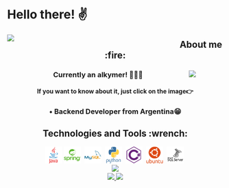 # Hello there! :v:

<img src="https://media.giphy.com/media/qgQUggAC3Pfv687qPC/giphy.gif" width="400" style="float: left;" align="left"/>

<div align="center"> <h2>About me :fire:</h> </div>
  
<div id="aboutMe" align="center">
  <a href="https://www.alkemy.org/blog?p=qué-es-alkemy" target="_blank"> 
    <img src="https://user-images.githubusercontent.com/101826700/172942062-077d0893-9b23-43e3-834c-3de351713bcb.png" width="80" style="float: right;" align="right"/>
  <a/>
  <h3>Currently an alkymer! 🚀🚀🚀</h3>
    <h4> If you want to know about it, just click on the image👉</h>
    <h3> • Backend Developer from Argentina😁</h>
</div>

<div align="center"> <h2>Technologies and Tools :wrench: </h> </div>
  
  
<div align="center">
  <img src="https://github.com/devicons/devicon/blob/master/icons/java/java-original-wordmark.svg" title="Java" alt="Java" width="40" height="40"/>
  <img src="https://github.com/devicons/devicon/blob/master/icons/spring/spring-original-wordmark.svg" title="Spring" alt="Spring" width="40" height="40"/>&nbsp;
  <img src="https://github.com/devicons/devicon/blob/master/icons/mysql/mysql-original-wordmark.svg" title="MySQL"  alt="MySQL" width="40" height="40"/>&nbsp;
  <img src="https://github.com/devicons/devicon/blob/master/icons/python/python-original-wordmark.svg" title="Python"  alt="Python" width="40" height="40"/>&nbsp;
  <img src="https://github.com/devicons/devicon/blob/master/icons/csharp/csharp-line.svg" title="CSharp" alt="CSharp" width="40" height="40"/>&nbsp;
  <img src="https://github.com/devicons/devicon/blob/master/icons/ubuntu/ubuntu-plain-wordmark.svg" title="Ubuntu" alt="Ubuntu" width="40" height="40"/>&nbsp;
  <img src="https://github.com/devicons/devicon/blob/master/icons/microsoftsqlserver/microsoftsqlserver-plain-wordmark.svg" title="SqlServer" alt="SqlServer" width="40" height="40"/>&nbsp;
</div>
  
  

<div id="contacts" align="center">
  <img src="https://media.giphy.com/media/VJ65NK5synjTaL4D0I/giphy.gif" width="300"/>
  
</div>
<div id="contactsUrl" align="center">
  <a href="https://www.linkedin.com/in/nicol%C3%A1s-uema-2539181aa" target="_blank">
     <img src="https://img.shields.io/badge/LinkedIn-blue?logo=linkedin&logoColor=white"/>
  <a/>
  <a href="https://www.instagram.com/nicolasuema/" target="_blank">
    <img src="https://img.shields.io/badge/Instagram-red?logo=Instagram&logoColor=white"/>
</div>
